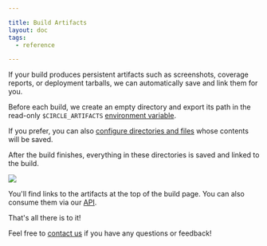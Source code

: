 ```yaml
---

title: Build Artifacts
layout: doc
tags:
  - reference

---
```


If your build produces persistent artifacts such as screenshots, coverage reports, or
deployment tarballs, we can automatically save and link them for you.

Before each build, we create an empty directory and export its path in the
read-only `$CIRCLE_ARTIFACTS`
[environment variable](/docs/environment-variables).

If you prefer, you can also
[configure directories and files](/docs/configuration#artifacts)
whose contents will be saved.

After the build finishes, everything in these directories is saved and linked to the build.

![](asset://img/docs/artifacts.png)

You'll find links to the artifacts at the top of the build page. You can also consume them via our [API](/docs/api#build-artifacts).

That's all there is to it!

Feel free to [contact us](mailto:sayhi@circleci.com)
if you have any questions or feedback!
